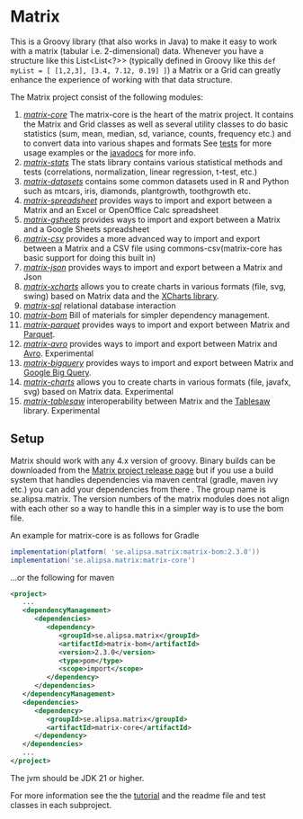 # Matrix
This is a Groovy library (that also works in Java) to make it easy to work with
a matrix (tabular i.e. 2-dimensional) data. Whenever you ḧave a structure like this
List<List<?>> (typically defined in 
Groovy like this `def myList = [ [1,2,3], [3.4, 7.12, 0.19] ]`) a Matrix or
a Grid can greatly enhance the experience of working with that data structure.

The Matrix project consist of the following modules:
1. _[matrix-core](https://github.com/Alipsa/matrix/blob/main/matrix-core/readme.md)_ The matrix-core is the heart of the matrix project. It
   contains the Matrix and Grid classes as well as several utility classes to
   do basic statistics (sum, mean, median, sd, variance, counts, frequency etc.) and to
   convert data into various shapes and formats
   See [tests](https://github.com/Alipsa/matrix/blob/main/matrix-core/src/test/groovy/MatrixTest.groovy) for more usage examples or
   the [javadocs](https://javadoc.io/doc/se.alipsa.matrix/matrix-core/latest/index.html) for more info.
1. _[matrix-stats](https://github.com/Alipsa/matrix/blob/main/matrix-stats/README.md)_ The stats library contains various statistical methods and tests
   (correlations, normalization, linear regression, t-test, etc.)
1. _[matrix-datasets](https://github.com/Alipsa/matrix/blob/main/matrix-datasets/README.md)_ contains some common datasets used in R and Python such as mtcars, iris, diamonds, plantgrowth, toothgrowth etc.
1. _[matrix-spreadsheet](https://github.com/Alipsa/matrix/blob/main/matrix-spreadsheet/README.md)_ provides ways to import and export between a Matrix and an Excel or OpenOffice Calc spreadsheet
1. _[matrix-gsheets](https://github.com/Alipsa/matrix/blob/main/matrix-gheets/README.md)_ provides ways to import and export between a Matrix and a Google Sheets spreadsheet
2. _[matrix-csv](https://github.com/Alipsa/matrix/blob/main/matrix-csv/README.md)_ provides a more advanced way to import and export between a Matrix and a CSV file using commons-csv(matrix-core has basic support
   for doing this built in)
1. _[matrix-json](https://github.com/Alipsa/matrix/blob/main/matrix-json/README.md)_ provides ways to import and export between a Matrix and Json
1. _[matrix-xcharts](https://github.com/Alipsa/matrix/blob/main/matrix-xcharts/README.md)_ allows you to create charts in various formats (file, svg, swing) based on Matrix data and the [XCharts library](https://github.com/knowm/XChart). 
1. _[matrix-sql](https://github.com/Alipsa/matrix/blob/main/matrix-sql/readme.md)_ relational database interaction
1. _[matrix-bom](https://github.com/Alipsa/matrix/blob/main/matrix-bom/readme.md)_ Bill of materials for simpler dependency management.
1. _[matrix-parquet](https://github.com/Alipsa/matrix/blob/main/matrix-parquet/readme.md)_ provides ways to import and export between Matrix and [Parquet](https://parquet.apache.org/). 
1. _[matrix-avro](https://github.com/Alipsa/matrix/blob/main/matrix-avro/readme.md)_ provides ways to import and export between Matrix and [Avro](https://avro.apache.org/). Experimental
2. _[matrix-bigquery](https://github.com/Alipsa/matrix/blob/main/matrix-bigquery/readme.md)_
   provides ways to import and export between Matrix and [Google Big Query](https://cloud.google.com/bigquery). 
1. _[matrix-charts](https://github.com/Alipsa/matrix/blob/main/matrix-charts/README.md)_ allows you to create charts in various formats (file, javafx, svg) based on Matrix data. Experimental
1. _[matrix-tablesaw](https://github.com/Alipsa/matrix/blob/main/matrix-tablesaw/readme.md)_ interoperability between Matrix and the [Tablesaw](https://github.com/jtablesaw/tablesaw) library. Experimental

## Setup
Matrix should work with any 4.x version of groovy. Binary builds can be downloaded 
from the [Matrix project release page](https://github.com/Alipsa/matrix/releases) but if you use a build system that 
handles dependencies via maven central (gradle, maven ivy etc.) you can add your dependencies from there
. The group name is se.alipsa.matrix. 
The version numbers of the matrix modules does not align with each other so a way to handle this in a simpler way is to 
use the bom file.

An example for matrix-core is as follows for Gradle
```groovy
implementation(platform( 'se.alipsa.matrix:matrix-bom:2.3.0'))
implementation('se.alipsa.matrix:matrix-core')
```
...or the following for maven
```xml
<project>
   ...
   <dependencyManagement>
      <dependencies>
         <dependency>
            <groupId>se.alipsa.matrix</groupId>
            <artifactId>matrix-bom</artifactId>
            <version>2.3.0</version>
            <type>pom</type>
            <scope>import</scope>
         </dependency>
      </dependencies>
   </dependencyManagement>
   <dependencies>
      <dependency>
         <groupId>se.alipsa.matrix</groupId>
         <artifactId>matrix-core</artifactId>
      </dependency>
   </dependencies>
   ...
</project>
```

The jvm should be JDK 21 or higher.

For more information see the the [tutorial](docs/tutorial/outline.md) and the readme file and test classes in each subproject.
<!---
[Cookbook](docs/cookbook/cookbook.md)
-->


